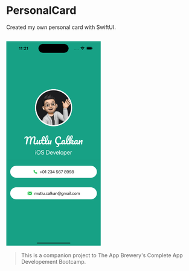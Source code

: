 # PersonalCard

Created my own personal card with SwiftUI.

##
<p float="left">
<img src="https://github.com/MutluClkn/My_iOS_Academia/blob/main/21.%20PersonalCard/Documentation/Screenshot.png " width="250">
</p>

>This is a companion project to The App Brewery's Complete App Developement Bootcamp.

